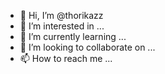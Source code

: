 - 👋 Hi, I’m @thorikazz
- 👀 I’m interested in ...
- 🌱 I’m currently learning ...
- 💞️ I’m looking to collaborate on ...
- 📫 How to reach me ...

<!---
thorikazz/thorikazz is a ✨ special ✨ repository because its `README.md` (this file) appears on your GitHub profile.
You can click the Preview link to take a look at your changes.
--->
